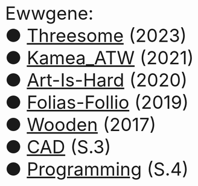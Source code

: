 
<font size="10">
Ewwgene:<br>
&#9679; <a href="https://ewwgene.github.io/Threesome/">Threesome</a> (2023)<br>
&#9679; <a href="https://ewwgene.github.io/Kamea_ATW/">Kamea_ATW</a> (2021)<br>
&#9679; <a href="https://ewwgene.github.io/Art-Is-Hard/">Art-Is-Hard</a> (2020)<br>
&#9679; <a href="https://ewwgene.github.io/Folias-Follio/">Folias-Follio</a> (2019)<br>
&#9679; <a href="https://ewwgene.github.io/Wooden/">Wooden</a> (2017)<br>
&#9679; <a href="https://ewwgene.github.io/CAD/">CAD</a> (S.3)<br>
&#9679; <a href="https://ewwgene.github.io/Programming/">Programming</a> (S.4)<br>

  
</font>

